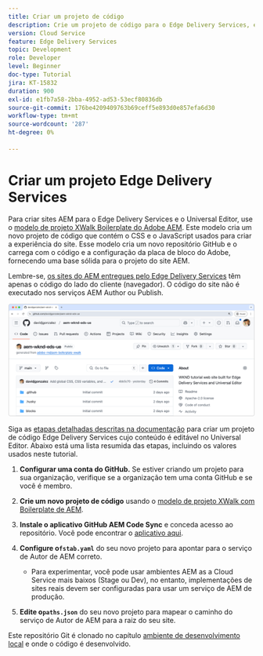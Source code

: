 ```yaml
---
title: Criar um projeto de código
description: Crie um projeto de código para o Edge Delivery Services, editável usando o Editor universal.
version: Cloud Service
feature: Edge Delivery Services
topic: Development
role: Developer
level: Beginner
doc-type: Tutorial
jira: KT-15832
duration: 900
exl-id: e1fb7a58-2bba-4952-ad53-53ecf80836db
source-git-commit: 176be4209409763b69ceff5e893d0e857efa6d30
workflow-type: tm+mt
source-wordcount: '287'
ht-degree: 0%

---
```


# Criar um projeto Edge Delivery Services

Para criar sites AEM para o Edge Delivery Services e o Universal Editor, use o [modelo de projeto XWalk Boilerplate do Adobe AEM](https://github.com/adobe-rnd/aem-boilerplate-xwalk). Este modelo cria um novo projeto de código que contém o CSS e o JavaScript usados para criar a experiência do site. Esse modelo cria um novo repositório GitHub e o carrega com o código e a configuração da placa de bloco do Adobe, fornecendo uma base sólida para o projeto do site AEM.

Lembre-se, [os sites do AEM entregues pelo Edge Delivery Services](https://experienceleague.adobe.com/en/docs/experience-manager-learn/sites/edge-delivery-services/overview) têm apenas o código do lado do cliente (navegador). O código do site não é executado nos serviços AEM Author ou Publish.

![Novo projeto do Edge Delivery Services](./assets/1-new-project/new-project.png)

Siga as [etapas detalhadas descritas na documentação](https://experienceleague.adobe.com/en/docs/experience-manager-cloud-service/content/edge-delivery/wysiwyg-authoring/edge-dev-getting-started#create-github-project) para criar um projeto de código Edge Delivery Services cujo conteúdo é editável no Universal Editor.  Abaixo está uma lista resumida das etapas, incluindo os valores usados neste tutorial.

1. **Configurar uma conta do GitHub.** Se estiver criando um projeto para sua organização, verifique se a organização tem uma conta GitHub e se você é membro.
2. **Crie um novo projeto de código** usando o [modelo de projeto XWalk com Boilerplate de AEM](https://github.com/adobe-rnd/aem-boilerplate-xwalk).
3. **Instale o aplicativo GitHub AEM Code Sync** e conceda acesso ao repositório. Você pode encontrar o [aplicativo aqui](https://github.com/apps/aem-code-sync).
4. **Configure o`fstab.yaml`** do seu novo projeto para apontar para o serviço de Autor de AEM correto.

   * Para experimentar, você pode usar ambientes AEM as a Cloud Service mais baixos (Stage ou Dev), no entanto, implementações de sites reais devem ser configuradas para usar um serviço de AEM de produção.

5. **Edite o`paths.json`** do seu novo projeto para mapear o caminho do serviço de Autor de AEM para a raiz do seu site.

Este repositório Git é clonado no capítulo [ambiente de desenvolvimento local](https://experienceleague.adobe.com/en/docs/experience-manager-learn/sites/edge-delivery-services/developing/universal-editor/3-local-development-environment) e onde o código é desenvolvido.
